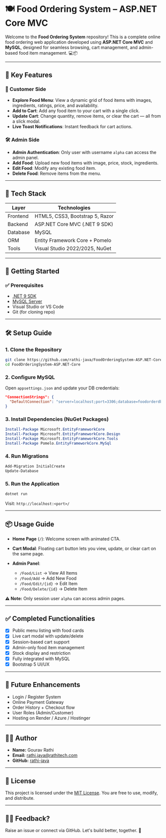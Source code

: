 # 🍽️ Food Ordering System – ASP.NET Core MVC

Welcome to the **Food Ordering System** repository! This is a complete online food ordering web application developed using **ASP.NET Core MVC** and **MySQL**, designed for seamless browsing, cart management, and admin-based food item management. 💻📦

---

## 🌟 Key Features

### 🍕 Customer Side

* **Explore Food Menu**: View a dynamic grid of food items with images, ingredients, ratings, price, and availability.
* **Add to Cart**: Add any food item to your cart with a single click.
* **Update Cart**: Change quantity, remove items, or clear the cart — all from a slick modal.
* **Live Toast Notifications**: Instant feedback for cart actions.

### 🛠️ Admin Side

* **Admin Authentication**: Only user with username `alpha` can access the admin panel.
* **Add Food**: Upload new food items with image, price, stock, ingredients.
* **Edit Food**: Modify any existing food item.
* **Delete Food**: Remove items from the menu.

---

## 🧰 Tech Stack

| Layer    | Technologies                    |
| -------- | ------------------------------- |
| Frontend | HTML5, CSS3, Bootstrap 5, Razor |
| Backend  | ASP.NET Core MVC (.NET 9 SDK)   |
| Database | MySQL                           |
| ORM      | Entity Framework Core + Pomelo  |
| Tools    | Visual Studio 2022/2025, NuGet  |

---

## 🚀 Getting Started

### ✅ Prerequisites

* [.NET 9 SDK](https://dotnet.microsoft.com/en-us/download)
* [MySQL Server](https://dev.mysql.com/downloads/)
* Visual Studio or VS Code
* Git (for cloning repo)

---

## 🛠️ Setup Guide

### 1. Clone the Repository

```bash
git clone https://github.com/rathi-java/FoodOrderingSystem-ASP.NET-Core.git
cd FoodOrderingSystem-ASP.NET-Core
```

### 2. Configure MySQL

Open `appsettings.json` and update your DB credentials:

```json
"ConnectionStrings": {
  "DefaultConnection": "server=localhost;port=3306;database=foodorderdb;user=root;password=db_password"
}
```

### 3. Install Dependencies (NuGet Packages)

```powershell
Install-Package Microsoft.EntityFrameworkCore
Install-Package Microsoft.EntityFrameworkCore.Design
Install-Package Microsoft.EntityFrameworkCore.Tools
Install-Package Pomelo.EntityFrameworkCore.MySql
```

### 4. Run Migrations

```powershell
Add-Migration InitialCreate
Update-Database
```

### 5. Run the Application

```bash
dotnet run
```

Visit: `http://localhost:<port>/`

---

## 📦 Usage Guide

* **Home Page** (`/`): Welcome screen with animated CTA.
* **Cart Modal**: Floating cart button lets you view, update, or clear cart on the same page.
* **Admin Panel**:

  * `/Food/List` → View All Items
  * `/Food/Add` → Add New Food
  * `/Food/Edit/{id}` → Edit Item
  * `/Food/Delete/{id}` → Delete Item

**⚠️ Note:** Only session user `alpha` can access admin pages.

---

## ✅ Completed Functionalities

* [x] Public menu listing with food cards
* [x] Live cart modal with update/delete
* [x] Session-based cart support
* [x] Admin-only food item management
* [x] Stock display and restriction
* [x] Fully integrated with MySQL
* [x] Bootstrap 5 UI/UX

---

## 🧠 Future Enhancements

* Login / Register System
* Online Payment Gateway
* Order History + Checkout flow
* User Roles (Admin/Customer)
* Hosting on Render / Azure / Hostinger

---

## 👨‍💻 Author

* **Name:** Gourav Rathi
* **Email:** [rathi.java@rathitech.com](mailto:rathi.java@rathitech.com)
* **GitHub:** [rathi-java](https://github.com/rathi-java)

---

## 📄 License

This project is licensed under the [MIT License](LICENSE). You are free to use, modify, and distribute.

---

## 🙋‍♂️ Feedback?

Raise an issue or connect via GitHub. Let's build better, together. 🚀
